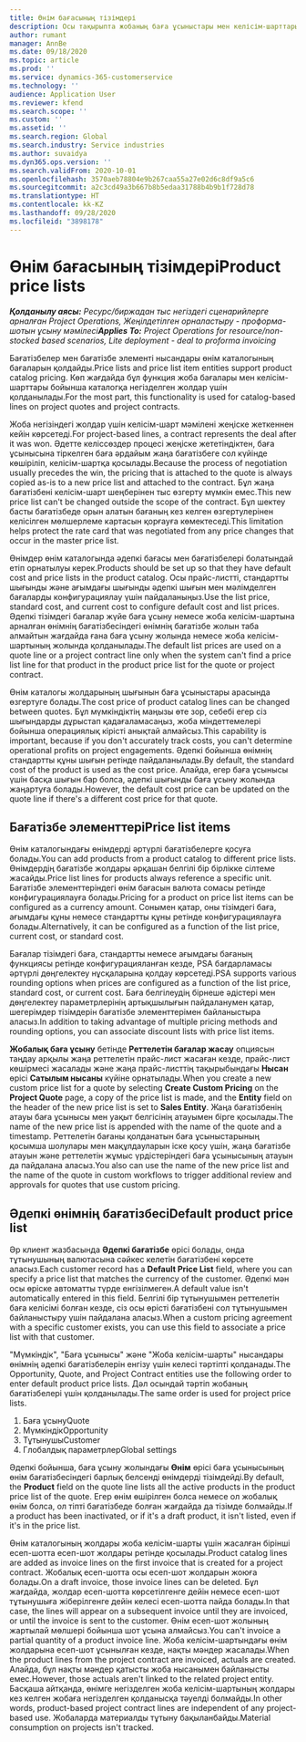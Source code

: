 ```yaml
---
title: Өнім бағасының тізімдері
description: Осы тақырыпта жобаның баға ұсыныстары мен келісім-шарттары үшін пайдаланылатын каталог бағасындағы прайс-листтер туралы ақпарат ұсынылған.
author: rumant
manager: AnnBe
ms.date: 09/18/2020
ms.topic: article
ms.prod: ''
ms.service: dynamics-365-customerservice
ms.technology: ''
audience: Application User
ms.reviewer: kfend
ms.search.scope: ''
ms.custom: ''
ms.assetid: ''
ms.search.region: Global
ms.search.industry: Service industries
ms.author: suvaidya
ms.dyn365.ops.version: ''
ms.search.validFrom: 2020-10-01
ms.openlocfilehash: 3570aeb78804e9b267caa55a27e02d6c8df9a5c6
ms.sourcegitcommit: a2c3cd49a3b667b8b5edaa31788b4b9b1f728d78
ms.translationtype: HT
ms.contentlocale: kk-KZ
ms.lasthandoff: 09/28/2020
ms.locfileid: "3898178"
---
```

# <a name="product-price-lists"></a><span data-ttu-id="2e39c-103">Өнім бағасының тізімдері</span><span class="sxs-lookup"><span data-stu-id="2e39c-103">Product price lists</span></span>

<span data-ttu-id="2e39c-104">_**Қолданылу аясы:** Ресурс/биржадан тыс негіздегі сценарийлерге арналған Project Operations, Жеңілдетілген орналастыру - проформа-шотын ұсыну мәмілесі_</span><span class="sxs-lookup"><span data-stu-id="2e39c-104">_**Applies To:** Project Operations for resource/non-stocked based scenarios, Lite deployment - deal to proforma invoicing_</span></span>

<span data-ttu-id="2e39c-105">Бағатізбелер мен бағатізбе элементі нысандары өнім каталогының бағаларын қолдайды.</span><span class="sxs-lookup"><span data-stu-id="2e39c-105">Price lists and price list item entities support product catalog pricing.</span></span> <span data-ttu-id="2e39c-106">Көп жағдайда бұл функция жоба бағалары мен келісім-шарттары бойынша каталогқа негізделген жолдар үшін қолданылады.</span><span class="sxs-lookup"><span data-stu-id="2e39c-106">For the most part, this functionality is used for catalog-based lines on project quotes and project contracts.</span></span>

<span data-ttu-id="2e39c-107">Жоба негізіндегі жолдар үшін келісім-шарт мәмілені жеңіске жеткеннен кейін көрсетеді.</span><span class="sxs-lookup"><span data-stu-id="2e39c-107">For project-based lines, a contract represents the deal after it was won.</span></span> <span data-ttu-id="2e39c-108">Әдетте келіссөздер процесі жеңіске жететіндіктен, баға ұсынысына тіркелген баға әрдайым жаңа бағатізбеге сол күйінде көшіріліп, келісім-шартқа қосылады.</span><span class="sxs-lookup"><span data-stu-id="2e39c-108">Because the process of negotiation usually precedes the win, the pricing that is attached to the quote is always copied as-is to a new price list and attached to the contract.</span></span> <span data-ttu-id="2e39c-109">Бұл жаңа бағатізбені келісім-шарт шеңберінен тыс өзгерту мүмкін емес.</span><span class="sxs-lookup"><span data-stu-id="2e39c-109">This new price list can't be changed outside the scope of the contract.</span></span> <span data-ttu-id="2e39c-110">Бұл шектеу басты бағатізбеде орын алатын бағаның кез келген өзгертулерінен келісілген мөлшерлеме картасын қорғауға көмектеседі.</span><span class="sxs-lookup"><span data-stu-id="2e39c-110">This limitation helps protect the rate card that was negotiated from any price changes that occur in the master price list.</span></span>

<span data-ttu-id="2e39c-111">Өнімдер өнім каталогында әдепкі бағасы мен бағатізбелері болатындай етіп орнатылуы керек.</span><span class="sxs-lookup"><span data-stu-id="2e39c-111">Products should be set up so that they have default cost and price lists in the product catalog.</span></span> <span data-ttu-id="2e39c-112">Осы прайс-листті, стандартты шығынды және ағымдағы шығынды әдепкі шығын мен мәлімделген бағаларды конфигурациялау үшін пайдаланыңыз.</span><span class="sxs-lookup"><span data-stu-id="2e39c-112">Use the list price, standard cost, and current cost to configure default cost and list prices.</span></span> <span data-ttu-id="2e39c-113">Әдепкі тізімдегі бағалар жүйе баға ұсыну немесе жоба келісім-шартына арналған өнімнің бағатізбесіндегі өнімнің бағатізбе жолын таба алмайтын жағдайда ғана баға ұсыну жолында немесе жоба келісім-шартының жолында қолданылады.</span><span class="sxs-lookup"><span data-stu-id="2e39c-113">The default list prices are used on a quote line or a project contract line only when the system can't find a price list line for that product in the product price list for the quote or project contract.</span></span>

<span data-ttu-id="2e39c-114">Өнім каталогы жолдарының шығынын баға ұсыныстары арасында өзгертуге болады.</span><span class="sxs-lookup"><span data-stu-id="2e39c-114">The cost price of product catalog lines can be changed between quotes.</span></span> <span data-ttu-id="2e39c-115">Бұл мүмкіндіктің маңызы өте зор, себебі егер сіз шығындарды дұрыстап қадағаламасаңыз, жоба міндеттемелері бойынша операциялық кірісті анықтай алмайсыз.</span><span class="sxs-lookup"><span data-stu-id="2e39c-115">This capability is important, because if you don't accurately track costs, you can't determine operational profits on project engagements.</span></span> <span data-ttu-id="2e39c-116">Әдепкі бойынша өнімнің стандартты құны шығын ретінде пайдаланылады.</span><span class="sxs-lookup"><span data-stu-id="2e39c-116">By default, the standard cost of the product is used as the cost price.</span></span> <span data-ttu-id="2e39c-117">Алайда, егер баға ұсынысы үшін басқа шығын бар болса, әдепкі шығынды баға ұсыну жолында жаңартуға болады.</span><span class="sxs-lookup"><span data-stu-id="2e39c-117">However, the default cost price can be updated on the quote line if there's a different cost price for that quote.</span></span>

## <a name="price-list-items"></a><span data-ttu-id="2e39c-118">Бағатізбе элементтері</span><span class="sxs-lookup"><span data-stu-id="2e39c-118">Price list items</span></span>

<span data-ttu-id="2e39c-119">Өнім каталогындағы өнімдерді әртүрлі бағатізбелерге қосуға болады.</span><span class="sxs-lookup"><span data-stu-id="2e39c-119">You can add products from a product catalog to different price lists.</span></span> <span data-ttu-id="2e39c-120">Өнімдердің бағатізбе жолдары әрқашан белгілі бір бірлікке сілтеме жасайды.</span><span class="sxs-lookup"><span data-stu-id="2e39c-120">Price list lines for products always reference a specific unit.</span></span> <span data-ttu-id="2e39c-121">Бағатізбе элементтеріндегі өнім бағасын валюта сомасы ретінде конфигурациялауға болады.</span><span class="sxs-lookup"><span data-stu-id="2e39c-121">Pricing for a product on price list items can be configured as a currency amount.</span></span> <span data-ttu-id="2e39c-122">Сонымен қатар, оны тізімдегі баға, ағымдағы құны немесе стандартты құны ретінде конфигурациялауға болады.</span><span class="sxs-lookup"><span data-stu-id="2e39c-122">Alternatively, it can be configured as a function of the list price, current cost, or standard cost.</span></span>

<span data-ttu-id="2e39c-123">Бағалар тізімдегі баға, стандартты немесе ағымдағы бағаның функциясы ретінде конфигурацияланған кезде, PSA бағдарламасы әртүрлі дөңгелектеу нұсқаларына қолдау көрсетеді.</span><span class="sxs-lookup"><span data-stu-id="2e39c-123">PSA supports various rounding options when prices are configured as a function of the list price, standard cost, or current cost.</span></span> <span data-ttu-id="2e39c-124">Баға белгілеудің бірнеше әдістері мен дөңгелектеу параметрлерінің артықшылығын пайдаланумен қатар, шегерімдер тізімдерін бағатізбе элементтерімен байланыстыра аласыз.</span><span class="sxs-lookup"><span data-stu-id="2e39c-124">In addition to taking advantage of multiple pricing methods and rounding options, you can associate discount lists with price list items.</span></span> 

<span data-ttu-id="2e39c-125">**Жобалық баға ұсыну** бетінде **Реттелетін бағалар жасау** опциясын таңдау арқылы жаңа реттелетін прайс-лист жасаған кезде, прайс-лист көшірмесі жасалады және жаңа прайс-листтің тақырыбындағы **Нысан** өрісі **Сатылым нысаны** күйіне орнатылады.</span><span class="sxs-lookup"><span data-stu-id="2e39c-125">When you create a new custom price list for a quote by selecting **Create Custom Pricing** on the **Project Quote** page, a copy of the price list is made, and the **Entity** field on the header of the new price list is set to **Sales Entity**.</span></span> <span data-ttu-id="2e39c-126">Жаңа бағатізбенің атауы баға ұсынысы мен уақыт белгісінің атауымен бірге қосылады.</span><span class="sxs-lookup"><span data-stu-id="2e39c-126">The name of the new price list is appended with the name of the quote and a timestamp.</span></span> <span data-ttu-id="2e39c-127">Реттелетін бағаны қолданатын баға ұсыныстарының қосымша шолулары мен мақұлдауларын іске қосу үшін, жаңа бағатізбе атауын және реттелетін жұмыс үрдістеріндегі баға ұсынысының атауын да пайдалана аласыз.</span><span class="sxs-lookup"><span data-stu-id="2e39c-127">You also can use the name of the new price list and the name of the quote in custom workflows to trigger additional review and approvals for quotes that use custom pricing.</span></span>

 
## <a name="default-product-price-list"></a><span data-ttu-id="2e39c-128">Әдепкі өнімнің бағатізбесі</span><span class="sxs-lookup"><span data-stu-id="2e39c-128">Default product price list</span></span>
<span data-ttu-id="2e39c-129">Әр клиент жазбасында **Әдепкі бағатізбе** өрісі болады, онда тұтынушының валютасына сәйкес келетін бағатізбені көрсете аласыз.</span><span class="sxs-lookup"><span data-stu-id="2e39c-129">Each customer record has a **Default Price List** field, where you can specify a price list that matches the currency of the customer.</span></span> <span data-ttu-id="2e39c-130">Әдепкі мән осы өріске автоматты түрде енгізілмеген.</span><span class="sxs-lookup"><span data-stu-id="2e39c-130">A default value isn't automatically entered in this field.</span></span> <span data-ttu-id="2e39c-131">Белгілі бір тұтынушымен реттелетін баға келісімі болған кезде, сіз осы өрісті бағатізбені сол тұтынушымен байланыстыру үшін пайдалана аласыз.</span><span class="sxs-lookup"><span data-stu-id="2e39c-131">When a custom pricing agreement with a specific customer exists, you can use this field to associate a price list with that customer.</span></span>

<span data-ttu-id="2e39c-132">"Мүмкіндік", "Баға ұсынысы" және "Жоба келісім-шарты" нысандары өнімнің әдепкі бағатізбелерін енгізу үшін келесі тәртіпті қолданады.</span><span class="sxs-lookup"><span data-stu-id="2e39c-132">The Opportunity, Quote, and Project Contract entities use the following order to enter default product price lists.</span></span> <span data-ttu-id="2e39c-133">Дәл осындай тәртіп жобаның бағатізбелері үшін қолданылады.</span><span class="sxs-lookup"><span data-stu-id="2e39c-133">The same order is used for project price lists.</span></span>

1.  <span data-ttu-id="2e39c-134">Баға ұсыну</span><span class="sxs-lookup"><span data-stu-id="2e39c-134">Quote</span></span>
2.  <span data-ttu-id="2e39c-135">Мүмкіндік</span><span class="sxs-lookup"><span data-stu-id="2e39c-135">Opportunity</span></span>
3.  <span data-ttu-id="2e39c-136">Тұтынушы</span><span class="sxs-lookup"><span data-stu-id="2e39c-136">Customer</span></span>
4.  <span data-ttu-id="2e39c-137">Глобалдық параметрлер</span><span class="sxs-lookup"><span data-stu-id="2e39c-137">Global settings</span></span> 

<span data-ttu-id="2e39c-138">Әдепкі бойынша, баға ұсыну жолындағы **Өнім** өрісі баға ұсынысының өнім бағатізбесіндегі барлық белсенді өнімдерді тізімдейді.</span><span class="sxs-lookup"><span data-stu-id="2e39c-138">By default, the **Product** field on the quote line lists all the active products in the product price list of the quote.</span></span> <span data-ttu-id="2e39c-139">Егер өнім өшірілген болса немесе ол жобалық өнім болса, ол тіпті бағатізбеде болған жағдайда да тізімде болмайды.</span><span class="sxs-lookup"><span data-stu-id="2e39c-139">If a product has been inactivated, or if it's a draft product, it isn't listed, even if it's in the price list.</span></span> 

<span data-ttu-id="2e39c-140">Өнім каталогының жолдары жоба келісім-шарты үшін жасалған бірінші есеп-шотта есеп-шот жолдары ретінде қосылады.</span><span class="sxs-lookup"><span data-stu-id="2e39c-140">Product catalog lines are added as invoice lines on the first invoice that is created for a project contract.</span></span> <span data-ttu-id="2e39c-141">Жобалық есеп-шотта осы есеп-шот жолдарын жоюға болады.</span><span class="sxs-lookup"><span data-stu-id="2e39c-141">On a draft invoice, those invoice lines can be deleted.</span></span> <span data-ttu-id="2e39c-142">Бұл жағдайда, жолдар есеп-шотта көрсетілгенге дейін немесе есеп-шот тұтынушыға жіберілгенге дейін келесі есеп-шотта пайда болады.</span><span class="sxs-lookup"><span data-stu-id="2e39c-142">In that case, the lines will appear on a subsequent invoice until they are invoiced, or until the invoice is sent to the customer.</span></span> <span data-ttu-id="2e39c-143">Өнім есеп-шот жолының жартылай мөлшері бойынша шот ұсына алмайсыз.</span><span class="sxs-lookup"><span data-stu-id="2e39c-143">You can't invoice a partial quantity of a product invoice line.</span></span> <span data-ttu-id="2e39c-144">Жоба келісім-шартындағы өнім жолдарына есеп-шот ұсынылған кезде, нақты мәндер жасалады.</span><span class="sxs-lookup"><span data-stu-id="2e39c-144">When the product lines from the project contract are invoiced, actuals are created.</span></span> <span data-ttu-id="2e39c-145">Алайда, бұл нақты мәндер қатысты жоба нысанымен байланысты емес.</span><span class="sxs-lookup"><span data-stu-id="2e39c-145">However, those actuals aren't linked to the related project entity.</span></span> <span data-ttu-id="2e39c-146">Басқаша айтқанда, өнімге негізделген жоба келісім-шартының жолдары кез келген жобаға негізделген қолданысқа тәуелді болмайды.</span><span class="sxs-lookup"><span data-stu-id="2e39c-146">In other words, product-based project contract lines are independent of any project-based use.</span></span> <span data-ttu-id="2e39c-147">Жобаларда материалды тұтыну бақыланбайды.</span><span class="sxs-lookup"><span data-stu-id="2e39c-147">Material consumption on projects isn't tracked.</span></span>
